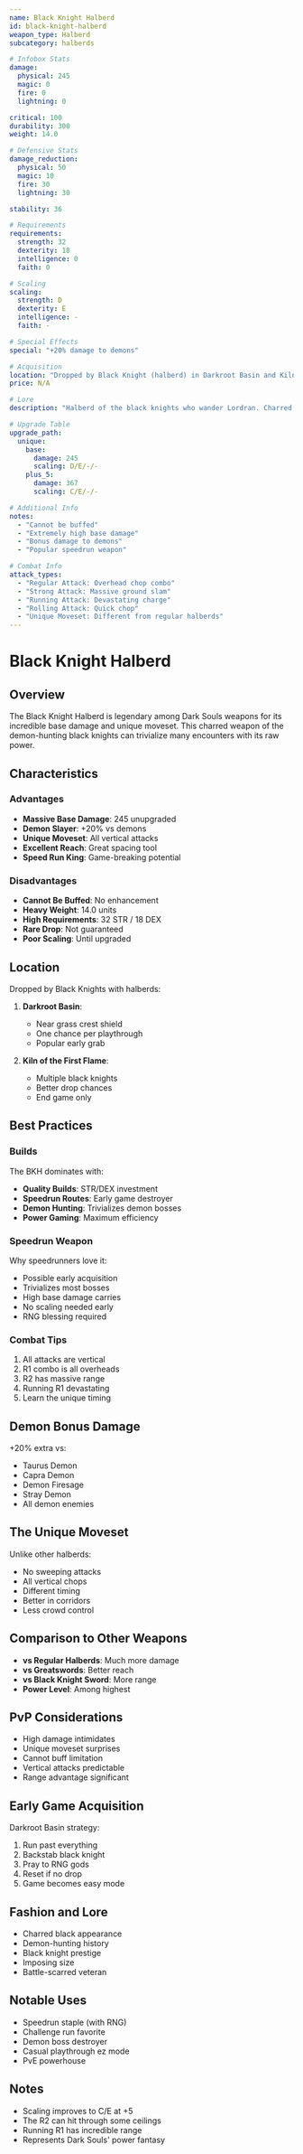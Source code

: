 ```yaml
---
name: Black Knight Halberd
id: black-knight-halberd
weapon_type: Halberd
subcategory: halberds

# Infobox Stats
damage:
  physical: 245
  magic: 0
  fire: 0
  lightning: 0

critical: 100
durability: 300
weight: 14.0

# Defensive Stats  
damage_reduction:
  physical: 50
  magic: 10
  fire: 30
  lightning: 30

stability: 36

# Requirements
requirements:
  strength: 32
  dexterity: 18
  intelligence: 0
  faith: 0

# Scaling
scaling:
  strength: D
  dexterity: E
  intelligence: -
  faith: -

# Special Effects
special: "+20% damage to demons"

# Acquisition
location: "Dropped by Black Knight (halberd) in Darkroot Basin and Kiln of the First Flame."
price: N/A

# Lore
description: "Halberd of the black knights who wander Lordran. Charred black from battling demons."

# Upgrade Table
upgrade_path:
  unique:
    base:
      damage: 245
      scaling: D/E/-/-
    plus_5:
      damage: 367
      scaling: C/E/-/-

# Additional Info
notes:
  - "Cannot be buffed"
  - "Extremely high base damage"
  - "Bonus damage to demons"
  - "Popular speedrun weapon"

# Combat Info
attack_types:
  - "Regular Attack: Overhead chop combo"
  - "Strong Attack: Massive ground slam"
  - "Running Attack: Devastating charge"
  - "Rolling Attack: Quick chop"
  - "Unique Moveset: Different from regular halberds"
---
```


# Black Knight Halberd

## Overview
The Black Knight Halberd is legendary among Dark Souls weapons for its incredible base damage and unique moveset. This charred weapon of the demon-hunting black knights can trivialize many encounters with its raw power.

## Characteristics

### Advantages
- **Massive Base Damage**: 245 unupgraded
- **Demon Slayer**: +20% vs demons
- **Unique Moveset**: All vertical attacks
- **Excellent Reach**: Great spacing tool
- **Speed Run King**: Game-breaking potential

### Disadvantages
- **Cannot Be Buffed**: No enhancement
- **Heavy Weight**: 14.0 units
- **High Requirements**: 32 STR / 18 DEX
- **Rare Drop**: Not guaranteed
- **Poor Scaling**: Until upgraded

## Location
Dropped by Black Knights with halberds:
1. **Darkroot Basin**: 
   - Near grass crest shield
   - One chance per playthrough
   - Popular early grab

2. **Kiln of the First Flame**:
   - Multiple black knights
   - Better drop chances
   - End game only

## Best Practices

### Builds
The BKH dominates with:
- **Quality Builds**: STR/DEX investment
- **Speedrun Routes**: Early game destroyer
- **Demon Hunting**: Trivializes demon bosses
- **Power Gaming**: Maximum efficiency

### Speedrun Weapon
Why speedrunners love it:
- Possible early acquisition
- Trivializes most bosses
- High base damage carries
- No scaling needed early
- RNG blessing required

### Combat Tips
1. All attacks are vertical
2. R1 combo is all overheads
3. R2 has massive range
4. Running R1 devastating
5. Learn the unique timing

## Demon Bonus Damage
+20% extra vs:
- Taurus Demon
- Capra Demon
- Demon Firesage
- Stray Demon
- All demon enemies

## The Unique Moveset
Unlike other halberds:
- No sweeping attacks
- All vertical chops
- Different timing
- Better in corridors
- Less crowd control

## Comparison to Other Weapons
- **vs Regular Halberds**: Much more damage
- **vs Greatswords**: Better reach
- **vs Black Knight Sword**: More range
- **Power Level**: Among highest

## PvP Considerations
- High damage intimidates
- Unique moveset surprises
- Cannot buff limitation
- Vertical attacks predictable
- Range advantage significant

## Early Game Acquisition
Darkroot Basin strategy:
1. Run past everything
2. Backstab black knight
3. Pray to RNG gods
4. Reset if no drop
5. Game becomes easy mode

## Fashion and Lore
- Charred black appearance
- Demon-hunting history
- Black knight prestige
- Imposing size
- Battle-scarred veteran

## Notable Uses
- Speedrun staple (with RNG)
- Challenge run favorite
- Demon boss destroyer
- Casual playthrough ez mode
- PvE powerhouse

## Notes
- Scaling improves to C/E at +5
- The R2 can hit through some ceilings
- Running R1 has incredible range
- Represents Dark Souls' power fantasy